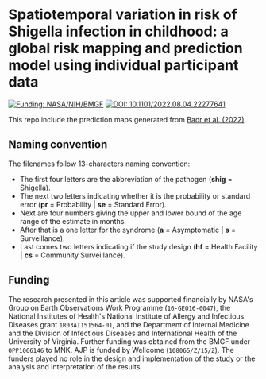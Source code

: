 # Spatiotemporal variation in risk of Shigella infection in childhood: a global risk mapping and prediction model using individual participant data

[![Funding: NASA/NIH/BMGF](https://img.shields.io/badge/Funding-NASA%20GEO%20&%20NIH%20NIAID%20&%20BMGF-blue.svg)](#Funding)
[![DOI: 10.1101/2022.08.04.22277641](https://zenodo.org/badge/DOI/10.1101%2F2022.08.04.22277641.svg)](https://doi.org/10.1101/2022.08.04.22277641)

This repo include the prediction maps generated from [Badr et al. (2022)](https://doi.org/10.1101/2022.08.04.22277641).

## Naming convention
The filenames follow 13-characters naming convention:
- The first four letters are the abbreviation of the pathogen (**shig** = Shigella).
- The next two letters indicating whether it is the probability or standard error (**pr** = Probability | **se** = Standard Error).
- Next are four numbers giving the upper and lower bound of the age range of the estimate in months.
- After that is a one letter for the syndrome (**a** = Asymptomatic | **s** = Surveillance).
- Last comes two letters indicating if the study design (**hf** = Health Facility | **cs** = Community Surveillance).

## Funding
The research presented in this article was supported financially by NASA's Group on Earth Observations Work Programme (`16-GEO16-0047`), the National Institutes of Health's National Institute of Allergy and Infectious Diseases grant `1R03AI151564-01`, and the Department of Internal Medicine and the Division of Infectious Diseases and International Health of the University of Virginia. Further funding was obtained from the BMGF under `OPP1066146` to MNK. AJP is funded by Wellcome (`108065/Z/15/Z`). The funders played no role in the design and implementation of the study or the analysis and interpretation of the results.

